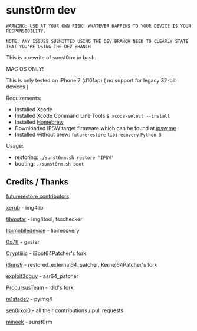 # sunst0rm dev

`WARNING: USE AT YOUR OWN RISK! WHATEVER HAPPENS TO YOUR DEVICE IS YOUR RESPONSIBILITY.`

`NOTE: ANY ISSUES SUBMITTED USING THE DEV BRANCH NEED TO CLEARLY STATE THAT YOU'RE USING THE DEV BRANCH`

This is a rewrite of sunst0rm in bash.

MAC OS ONLY!

This is only tested on iPhone 7 (d101ap) ( no support for legacy 32-bit devices )

Requirements:
  - Installed Xcode 
  - Installed Xcode Command Line Tools `$ xcode-select --install`
  - Installed [Homebrew](https://brew.sh)
  - Downloaded IPSW target firmware which can be found at [ipsw.me](https://ipsw.me)
  - Installed without brew: `futurerestore` `libirecovery` `Python 3`

Usage: 
  - restoring: `./sunst0rm.sh restore 'IPSW'`
  - booting: `./sunst0rm.sh boot`
  
## Credits / Thanks

[futurerestore contributors](https://github.com/futurerestore)

[xerub](https://github.com/xerub) - img4lib

[tihmstar](https://github.com/tihmstar) - img4tool, tsschecker

[libimobiledevice](https://github.com/libimobiledevice) - libirecovery

[0x7ff](https://github.com/0x7ff) - gaster

[Cryptiiiic](https://github.com/Cryptiiiic) - iBoot64Patcher's fork

[iSuns9](https://github.com/iSuns9) - restored_external64_patcher, Kernel64Patcher's fork

[exploit3dguy](https://github.com/exploit3dguy) - asr64_patcher

[ProcursusTeam](https://github.com/ProcursusTeam) - ldid's fork

[m1stadev](https://github.com/m1stadev) - pyimg4

[sen0rxol0](https://github.com/sen0rxol0) - all their contributions / pull requests

[mineek](https://github.com/mineek) - sunst0rm

